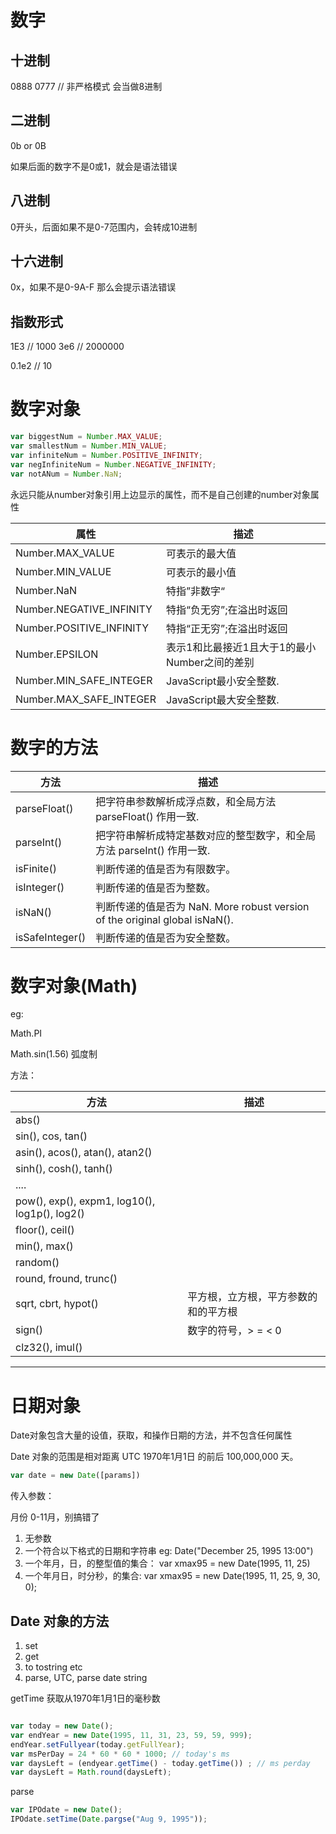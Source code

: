 
# 数字

## 十进制

0888 
0777 // 非严格模式 会当做8进制

## 二进制

0b or 0B

如果后面的数字不是0或1，就会是语法错误


## 八进制

0开头，后面如果不是0-7范围内，会转成10进制

## 十六进制

0x，如果不是0-9A-F 
那么会提示语法错误

## 指数形式

1E3 // 1000
3e6 // 2000000

0.1e2 // 10


# 数字对象

```js
var biggestNum = Number.MAX_VALUE;
var smallestNum = Number.MIN_VALUE;
var infiniteNum = Number.POSITIVE_INFINITY;
var negInfiniteNum = Number.NEGATIVE_INFINITY;
var notANum = Number.NaN;
```

永远只能从number对象引用上边显示的属性，而不是自己创建的number对象属性


|属性|	描述|
|-----|-----|
|Number.MAX_VALUE	|可表示的最大值|
|Number.MIN_VALUE	|可表示的最小值|
|Number.NaN	|特指”非数字“|
|Number.NEGATIVE_INFINITY	|特指“负无穷”;在溢出时返回|
|Number.POSITIVE_INFINITY	|特指“正无穷”;在溢出时返回|
|Number.EPSILON	|表示1和比最接近1且大于1的最小Number之间的差别|
|Number.MIN_SAFE_INTEGER	|JavaScript最小安全整数.|
|Number.MAX_SAFE_INTEGER	|JavaScript最大安全整数.|

# 数字的方法

| 方法| 描述|
| --- | -----|
|parseFloat()|把字符串参数解析成浮点数，和全局方法 parseFloat() 作用一致.|
|parseInt()|把字符串解析成特定基数对应的整型数字，和全局方法 parseInt() 作用一致.|
|isFinite()|判断传递的值是否为有限数字。|判断传递的值是否为整数。|
|isInteger()|判断传递的值是否为整数。|
|isNaN()|判断传递的值是否为 NaN. More robust version of the original global isNaN().|
isSafeInteger()|判断传递的值是否为安全整数。|

# 数字对象(Math)


eg:

Math.PI

Math.sin(1.56) 弧度制

方法：

| 方法 | 描述|
|-----|-----|
|abs()| |
|sin(), cos, tan()||
|asin(), acos(), atan(), atan2()||
|sinh(), cosh(), tanh()||
|....||
|pow(), exp(), expm1, log10(), log1p(), log2()||
|floor(), ceil()||
|min(), max()||
|random()||
|round, fround, trunc()||
|sqrt, cbrt, hypot()|平方根，立方根，平方参数的和的平方根|
|sign()|数字的符号，> = < 0|
|clz32(), imul()||

-----

# 日期对象
Date对象包含大量的设值，获取，和操作日期的方法，并不包含任何属性

Date 对象的范围是相对距离 UTC 1970年1月1日 的前后 100,000,000 天。

```js
var date = new Date([params])


```

传入参数：

月份 0-11月，别搞错了

1. 无参数
2. 一个符合以下格式的日期和字符串 eg: Date("December 25, 1995 13:00")
3. 一个年月，日，的整型值的集合： var xmax95 = new Date(1995, 11, 25)
4. 一个年月日，时分秒，的集合: var xmax95 = new Date(1995, 11, 25, 9, 30, 0);


## Date 对象的方法

1. set
2. get
3. to  tostring etc
4. parse, UTC, parse date string

getTime 获取从1970年1月1日的毫秒数


```js

var today = new Date();
var endYear = new Date(1995, 11, 31, 23, 59, 59, 999);
endYear.setFullyear(today.getFullYear);
var msPerDay = 24 * 60 * 60 * 1000; // today's ms
var daysLeft = (endyear.getTime() - today.getTime()) ; // ms perday
var daysLeft = Math.round(daysLeft);
```

parse
```js
var IPOdate = new Date();
IPOdate.setTime(Date.pargse("Aug 9, 1995"));
```

